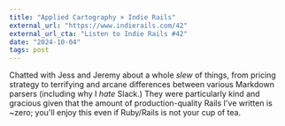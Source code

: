 ```yaml
---
title: "Applied Cartography × Indie Rails"
external_url: "https://www.indierails.com/42"
external_url_cta: "Listen to Indie Rails #42"
date: "2024-10-04"
tags: post
---
```


Chatted with Jess and Jeremy about a whole _slew_ of things, from pricing strategy to terrifying and arcane differences between various Markdown parsers (including why I _hate_ Slack.) They were particularly kind and gracious given that the amount of production-quality Rails I've written is ~zero; you'll enjoy this even if Ruby/Rails is not your cup of tea.
